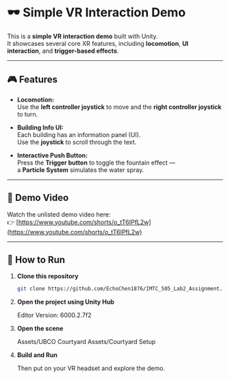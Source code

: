 # 🕶️ Simple VR Interaction Demo

This is a **simple VR interaction demo** built with Unity.  
It showcases several core XR features, including **locomotion**, **UI interaction**, and **trigger-based effects**.

---

## 🎮 Features

- **Locomotion:**  
  Use the **left controller joystick** to move and the **right controller joystick** to turn.

- **Building Info UI:**  
  Each building has an information panel (UI).  
  Use the **joystick** to scroll through the text.

- **Interactive Push Button:**  
  Press the **Trigger button** to toggle the fountain effect —  
  a **Particle System** simulates the water spray.

---

## 🎥 Demo Video

Watch the unlisted demo video here:  
👉 [https://www.youtube.com/shorts/o_tT6IPfL2w](https://www.youtube.com/shorts/o_tT6IPfL2w)

---

## 🚀 How to Run

1. **Clone this repository**
   ```bash
   git clone https://github.com/EchoChen1876/IMTC_505_Lab2_Assignment.git
   
2. **Open the project using Unity Hub**

    Editor Version: 6000.2.7f2

3. **Open the scene**

    Assets/UBCO Courtyard Assets/Courtyard Setup

4. **Build and Run**

    Then put on your VR headset and explore the demo.
